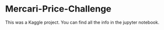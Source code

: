 # Mercari-Price-Challenge

This was a Kaggle project. You can find all the info in the jupyter notebook. 
